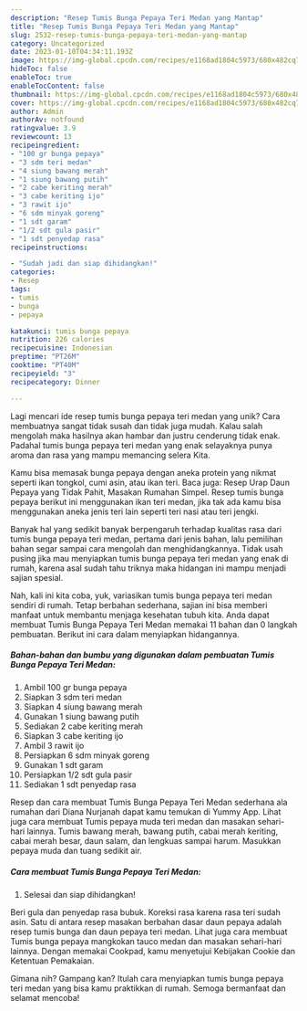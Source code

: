 ```yaml
---
description: "Resep Tumis Bunga Pepaya Teri Medan yang Mantap"
title: "Resep Tumis Bunga Pepaya Teri Medan yang Mantap"
slug: 2532-resep-tumis-bunga-pepaya-teri-medan-yang-mantap
category: Uncategorized
date: 2023-01-10T04:34:11.193Z
image: https://img-global.cpcdn.com/recipes/e1168ad1804c5973/680x482cq70/tumis-bunga-pepaya-teri-medan-foto-resep-utama.jpg
hideToc: false
enableToc: true
enableTocContent: false
thumbnail: https://img-global.cpcdn.com/recipes/e1168ad1804c5973/680x482cq70/tumis-bunga-pepaya-teri-medan-foto-resep-utama.jpg
cover: https://img-global.cpcdn.com/recipes/e1168ad1804c5973/680x482cq70/tumis-bunga-pepaya-teri-medan-foto-resep-utama.jpg
author: Admin
authorAv: notfound
ratingvalue: 3.9
reviewcount: 13
recipeingredient:
- "100 gr bunga pepaya"
- "3 sdm teri medan"
- "4 siung bawang merah"
- "1 siung bawang putih"
- "2 cabe keriting merah"
- "3 cabe keriting ijo"
- "3 rawit ijo"
- "6 sdm minyak goreng"
- "1 sdt garam"
- "1/2 sdt gula pasir"
- "1 sdt penyedap rasa"
recipeinstructions:

- "Sudah jadi dan siap dihidangkan!"
categories:
- Resep
tags:
- tumis
- bunga
- pepaya

katakunci: tumis bunga pepaya 
nutrition: 226 calories
recipecuisine: Indonesian
preptime: "PT26M"
cooktime: "PT40M"
recipeyield: "3"
recipecategory: Dinner

---
```





Lagi mencari ide resep tumis bunga pepaya teri medan yang unik? Cara membuatnya sangat tidak susah dan tidak juga mudah. Kalau salah mengolah maka hasilnya akan hambar dan justru cenderung tidak enak. Padahal tumis bunga pepaya teri medan yang enak selayaknya punya aroma dan rasa yang mampu memancing selera Kita.





Kamu bisa memasak bunga pepaya dengan aneka protein yang nikmat seperti ikan tongkol, cumi asin, atau ikan teri. Baca juga: Resep Urap Daun Pepaya yang Tidak Pahit, Masakan Rumahan Simpel. Resep tumis bunga pepaya berikut ini menggunakan ikan teri medan, jika tak ada kamu bisa menggunakan aneka jenis teri lain seperti teri nasi atau teri jengki.

Banyak hal yang sedikit banyak berpengaruh terhadap kualitas rasa dari tumis bunga pepaya teri medan, pertama dari jenis bahan, lalu pemilihan bahan segar sampai cara mengolah dan menghidangkannya. Tidak usah pusing jika mau menyiapkan tumis bunga pepaya teri medan yang enak di rumah, karena asal sudah tahu triknya maka hidangan ini mampu menjadi sajian spesial.






Nah, kali ini kita coba, yuk, variasikan tumis bunga pepaya teri medan sendiri di rumah. Tetap berbahan sederhana, sajian ini bisa memberi manfaat untuk membantu menjaga kesehatan tubuh kita. Anda dapat membuat Tumis Bunga Pepaya Teri Medan memakai 11 bahan dan 0 langkah pembuatan. Berikut ini cara dalam menyiapkan hidangannya.

<!--inarticleads1-->

##### Bahan-bahan dan bumbu yang digunakan dalam pembuatan Tumis Bunga Pepaya Teri Medan:

1. Ambil 100 gr bunga pepaya
1. Siapkan 3 sdm teri medan
1. Siapkan 4 siung bawang merah
1. Gunakan 1 siung bawang putih
1. Sediakan 2 cabe keriting merah
1. Siapkan 3 cabe keriting ijo
1. Ambil 3 rawit ijo
1. Persiapkan 6 sdm minyak goreng
1. Gunakan 1 sdt garam
1. Persiapkan 1/2 sdt gula pasir
1. Sediakan 1 sdt penyedap rasa


Resep dan cara membuat Tumis Bunga Pepaya Teri Medan sederhana ala rumahan dari Diana Nurjanah dapat kamu temukan di Yummy App. Lihat juga cara membuat Tumis pepaya muda teri medan dan masakan sehari-hari lainnya. Tumis bawang merah, bawang putih, cabai merah keriting, cabai merah besar, daun salam, dan lengkuas sampai harum. Masukkan pepaya muda dan tuang sedikit air. 

<!--inarticleads2-->

##### Cara membuat Tumis Bunga Pepaya Teri Medan:


1. Selesai dan siap dihidangkan!

Beri gula dan penyedap rasa bubuk. Koreksi rasa karena rasa teri sudah asin. Satu di antara resep masakan berbahan dasar daun pepaya adalah resep tumis bunga dan daun pepaya teri medan. Lihat juga cara membuat Tumis bunga pepaya mangkokan tauco medan dan masakan sehari-hari lainnya. Dengan memakai Cookpad, kamu menyetujui Kebijakan Cookie dan Ketentuan Pemakaian. 

Gimana nih? Gampang kan? Itulah cara menyiapkan tumis bunga pepaya teri medan yang bisa kamu praktikkan di rumah. Semoga bermanfaat dan selamat mencoba!

